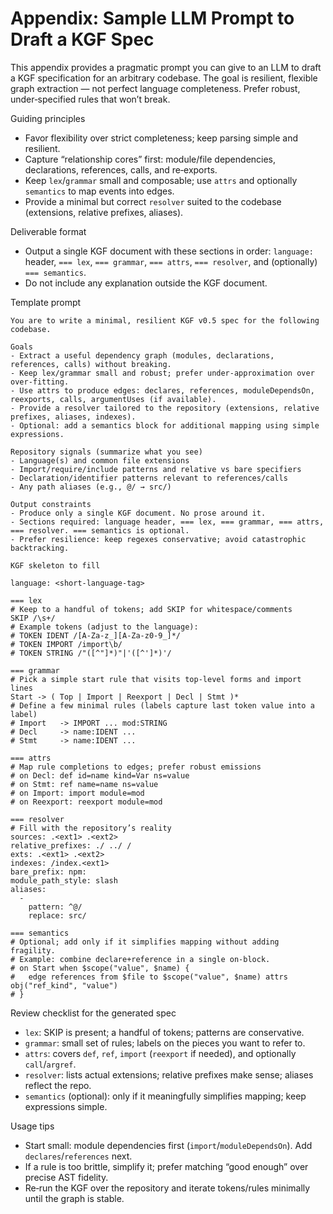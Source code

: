 # Appendix: Sample LLM Prompt to Draft a KGF Spec

This appendix provides a pragmatic prompt you can give to an LLM to draft a KGF specification for an arbitrary codebase. The goal is resilient, flexible graph extraction — not perfect language completeness. Prefer robust, under‑specified rules that won’t break.

Guiding principles

- Favor flexibility over strict completeness; keep parsing simple and resilient.
- Capture “relationship cores” first: module/file dependencies, declarations, references, calls, and re‑exports.
- Keep `lex`/`grammar` small and composable; use `attrs` and optionally `semantics` to map events into edges.
- Provide a minimal but correct `resolver` suited to the codebase (extensions, relative prefixes, aliases).

Deliverable format

- Output a single KGF document with these sections in order: `language:` header, `=== lex`, `=== grammar`, `=== attrs`, `=== resolver`, and (optionally) `=== semantics`.
- Do not include any explanation outside the KGF document.

Template prompt

```
You are to write a minimal, resilient KGF v0.5 spec for the following codebase.

Goals
- Extract a useful dependency graph (modules, declarations, references, calls) without breaking.
- Keep lex/grammar small and robust; prefer under‑approximation over over‑fitting.
- Use attrs to produce edges: declares, references, moduleDependsOn, reexports, calls, argumentUses (if available).
- Provide a resolver tailored to the repository (extensions, relative prefixes, aliases, indexes).
- Optional: add a semantics block for additional mapping using simple expressions.

Repository signals (summarize what you see)
- Language(s) and common file extensions
- Import/require/include patterns and relative vs bare specifiers
- Declaration/identifier patterns relevant to references/calls
- Any path aliases (e.g., @/ → src/)

Output constraints
- Produce only a single KGF document. No prose around it.
- Sections required: language header, === lex, === grammar, === attrs, === resolver. === semantics is optional.
- Prefer resilience: keep regexes conservative; avoid catastrophic backtracking.

KGF skeleton to fill

language: <short-language-tag>

=== lex
# Keep to a handful of tokens; add SKIP for whitespace/comments
SKIP /\s+/
# Example tokens (adjust to the language):
# TOKEN IDENT /[A-Za-z_][A-Za-z0-9_]*/
# TOKEN IMPORT /import\b/
# TOKEN STRING /"([^"]*)"|'([^']*)'/

=== grammar
# Pick a simple start rule that visits top‑level forms and import lines
Start -> ( Top | Import | Reexport | Decl | Stmt )*
# Define a few minimal rules (labels capture last token value into a label)
# Import   -> IMPORT ... mod:STRING
# Decl     -> name:IDENT ...
# Stmt     -> name:IDENT ...

=== attrs
# Map rule completions to edges; prefer robust emissions
# on Decl: def id=name kind=Var ns=value
# on Stmt: ref name=name ns=value
# on Import: import module=mod
# on Reexport: reexport module=mod

=== resolver
# Fill with the repository’s reality
sources: .<ext1> .<ext2>
relative_prefixes: ./ ../ /
exts: .<ext1> .<ext2>
indexes: /index.<ext1>
bare_prefix: npm:
module_path_style: slash
aliases:
  -
    pattern: ^@/
    replace: src/

=== semantics
# Optional; add only if it simplifies mapping without adding fragility.
# Example: combine declare+reference in a single on‑block.
# on Start when $scope("value", $name) {
#   edge references from $file to $scope("value", $name) attrs obj("ref_kind", "value")
# }
```

Review checklist for the generated spec

- `lex`: SKIP is present; a handful of tokens; patterns are conservative.
- `grammar`: small set of rules; labels on the pieces you want to refer to.
- `attrs`: covers `def`, `ref`, `import` (`reexport` if needed), and optionally `call`/`argref`.
- `resolver`: lists actual extensions; relative prefixes make sense; aliases reflect the repo.
- `semantics` (optional): only if it meaningfully simplifies mapping; keep expressions simple.

Usage tips

- Start small: module dependencies first (`import`/`moduleDependsOn`). Add `declares`/`references` next.
- If a rule is too brittle, simplify it; prefer matching “good enough” over precise AST fidelity.
- Re‑run the KGF over the repository and iterate tokens/rules minimally until the graph is stable.

